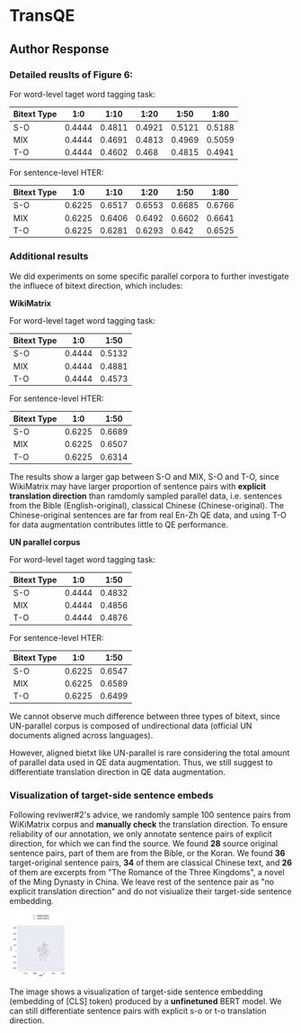 # TransQE
## Author Response

### Detailed reuslts of Figure 6:

For word-level taget word tagging task:

| Bitext Type | 1:0    | 1:10   | 1:20   | 1:50   | 1:80   |
|-------------|--------|--------|--------|--------|--------|
| S-O         | 0.4444 | 0.4811 | 0.4921 | 0.5121 | 0.5188 |
| MIX         | 0.4444 | 0.4691 | 0.4813 | 0.4969 | 0.5059 |
| T-O         | 0.4444 | 0.4602 | 0.468  | 0.4815 | 0.4941 |

For sentence-level HTER:

| Bitext Type | 1:0    | 1:10   | 1:20   | 1:50   | 1:80   |
|-------------|--------|--------|--------|--------|--------|
| S-O         | 0.6225 | 0.6517 | 0.6553 | 0.6685 | 0.6766 |
| MIX         | 0.6225 | 0.6406 | 0.6492 | 0.6602 | 0.6641 |
| T-O         | 0.6225 | 0.6281 | 0.6293  | 0.642 | 0.6525 |

### Additional results
We did experiments on some specific parallel corpora to further investigate the influece of bitext direction, which includes:

**WikiMatrix**

For word-level taget word tagging task:

| Bitext Type | 1:0    | 1:50   | 
|-------------|--------|--------|
| S-O         | 0.4444 | 0.5132 | 
| MIX         | 0.4444 | 0.4881 | 
| T-O         | 0.4444 | 0.4573 | 

For sentence-level HTER:

| Bitext Type | 1:0    | 1:50   | 
|-------------|--------|--------|
| S-O         | 0.6225 | 0.6689 | 
| MIX         | 0.6225 | 0.6507 | 
| T-O         | 0.6225 | 0.6314 | 

The results show a larger gap between S-O and MIX, S-O and T-O, since WikiMatrix may have larger proportion of sentence pairs with **explicit translation direction** than ramdomly sampled parallel data, i.e. sentences from the Bible (English-original), classical Chinese (Chinese-original). The Chinese-original sentences are far from real En-Zh QE data, and using T-O for data augmentation contributes little to QE performance.

**UN parallel corpus**

For word-level taget word tagging task:

| Bitext Type | 1:0    | 1:50   | 
|-------------|--------|--------|
| S-O         | 0.4444 | 0.4832 | 
| MIX         | 0.4444 | 0.4856 | 
| T-O         | 0.4444 | 0.4876 | 

For sentence-level HTER:

| Bitext Type | 1:0    | 1:50   | 
|-------------|--------|--------|
| S-O         | 0.6225 | 0.6547 | 
| MIX         | 0.6225 | 0.6589 | 
| T-O         | 0.6225 | 0.6499 | 

We cannot observe much difference between three types of bitext, since UN-parallel corpus is composed of undirectional data (official UN documents aligned across languages).

However, aligned bietxt like UN-parallel is rare considering the total amount of parallel data used in QE data augmentation. Thus, we still suggest to differentiate translation direction in QE data augmentation.

### Visualization of target-side sentence embeds 

Following reviwer#2's advice, we randomly sample 100 sentence pairs from WiKiMatrix corpus and **manually check** the translation direction. To ensure reliability of our annotation, we only annotate sentence pairs of explicit direction, for which we can find the source. We found **28** source original sentence pairs, part of them are from the Bible, or the Koran. We found **36** target-original sentence pairs, **34** of them are classical Chinese text, and **26** of them are excerpts from "The Romance of the Three Kingdoms", a novel of the Ming Dynasty in China. We leave rest of the sentence pair as "no explicit translation direction" and do not visiualize their target-side sentence embedding.

<img src="sample-raw-human.jpg" width="100px">

The image shows a visualization of target-side sentence embedding (embedding of \[CLS\] token) produced by a **unfinetuned** BERT model. We can still differentiate sentence pairs with explicit s-o or t-o translation direction.
